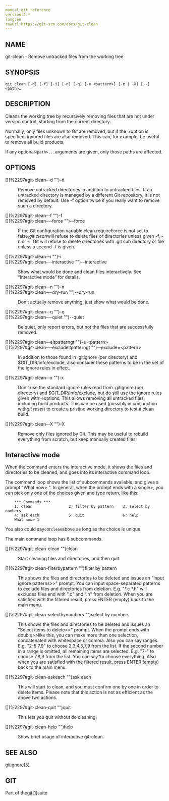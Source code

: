 ```yaml
---
manual:git reference
version:2.*
lang:en
rawUrl:https://git-scm.com/docs/git-clean
---
```



## [](%2297#_name "")NAME<a name="_name"></a>


git-clean - Remove untracked files from the working tree





## [](%2297#_synopsis "")SYNOPSIS<a name="_synopsis"></a>

```
git clean [-d] [-f] [-i] [-n] [-q] [-e <pattern>] [-x | -X] [--] <path>…​
```




## [](%2297#_description "")DESCRIPTION<a name="_description"></a>


Cleans the working tree by recursively removing files that are not under version control, starting from the current directory.




Normally, only files unknown to Git are removed, but if the`-x`option is specified, ignored files are also removed. This can, for example, be useful to remove all build products.




If any optional`<path>...`arguments are given, only those paths are affected.





## [](%2297#_options "")OPTIONS<a name="_options"></a>
<dl><dt id='git-clean--d'>[](%2297#git-clean--d "")-d</dt><dd>

Remove untracked directories in addition to untracked files. If an untracked directory is managed by a different Git repository, it is not removed by default. Use -f option twice if you really want to remove such a directory.

</dd><dt id='git-clean--f'>[](%2297#git-clean--f "")-f</dt><dt id='git-clean---force'>[](%2297#git-clean---force "")--force</dt><dd>

If the Git configuration variable clean.requireForce is not set to false,<em>git clean</em>will refuse to delete files or directories unless given -f, -n or -i. Git will refuse to delete directories with .git sub directory or file unless a second -f is given.

</dd><dt id='git-clean--i'>[](%2297#git-clean--i "")-i</dt><dt id='git-clean---interactive'>[](%2297#git-clean---interactive "")--interactive</dt><dd>

Show what would be done and clean files interactively. See “Interactive mode” for details.

</dd><dt id='git-clean--n'>[](%2297#git-clean--n "")-n</dt><dt id='git-clean---dry-run'>[](%2297#git-clean---dry-run "")--dry-run</dt><dd>

Don’t actually remove anything, just show what would be done.

</dd><dt id='git-clean--q'>[](%2297#git-clean--q "")-q</dt><dt id='git-clean---quiet'>[](%2297#git-clean---quiet "")--quiet</dt><dd>

Be quiet, only report errors, but not the files that are successfully removed.

</dd><dt id='git-clean--eltpatterngt'>[](%2297#git-clean--eltpatterngt "")-e &lt;pattern&gt;</dt><dt id='git-clean---excludeltpatterngt'>[](%2297#git-clean---excludeltpatterngt "")--exclude=&lt;pattern&gt;</dt><dd>

In addition to those found in .gitignore (per directory) and $GIT_DIR/info/exclude, also consider these patterns to be in the set of the ignore rules in effect.

</dd><dt id='git-clean--x'>[](%2297#git-clean--x "")-x</dt><dd>

Don’t use the standard ignore rules read from .gitignore (per directory) and $GIT_DIR/info/exclude, but do still use the ignore rules given with`-e`options. This allows removing all untracked files, including build products. This can be used (possibly in conjunction with<em>git reset</em>) to create a pristine working directory to test a clean build.

</dd><dt id='git-clean--X'>[](%2297#git-clean--X "")-X</dt><dd>

Remove only files ignored by Git. This may be useful to rebuild everything from scratch, but keep manually created files.

</dd></dl>



## [](%2297#_interactive_mode "")Interactive mode<a name="_interactive_mode"></a>


When the command enters the interactive mode, it shows the files and directories to be cleaned, and goes into its interactive command loop.




The command loop shows the list of subcommands available, and gives a prompt &quot;What now&gt; &quot;. In general, when the prompt ends with a single<em>&gt;</em>, you can pick only one of the choices given and type return, like this:



```
    *** Commands ***
	1: clean                2: filter by pattern    3: select by numbers
	4: ask each             5: quit                 6: help
    What now> 1
```




You also could say`c`or`clean`above as long as the choice is unique.




The main command loop has 6 subcommands.


<dl><dt id='git-clean-clean'>[](%2297#git-clean-clean "")clean</dt><dd>

Start cleaning files and directories, and then quit.

</dd><dt id='git-clean-filterbypattern'>[](%2297#git-clean-filterbypattern "")filter by pattern</dt><dd>

This shows the files and directories to be deleted and issues an &quot;Input ignore patterns&gt;&gt;&quot; prompt. You can input space-separated patterns to exclude files and directories from deletion. E.g. &quot;*.c *.h&quot; will excludes files end with &quot;.c&quot; and &quot;.h&quot; from deletion. When you are satisfied with the filtered result, press ENTER (empty) back to the main menu.

</dd><dt id='git-clean-selectbynumbers'>[](%2297#git-clean-selectbynumbers "")select by numbers</dt><dd>

This shows the files and directories to be deleted and issues an &quot;Select items to delete&gt;&gt;&quot; prompt. When the prompt ends with double<em>&gt;&gt;</em>like this, you can make more than one selection, concatenated with whitespace or comma. Also you can say ranges. E.g. &quot;2-5 7,9&quot; to choose 2,3,4,5,7,9 from the list. If the second number in a range is omitted, all remaining items are selected. E.g. &quot;7-&quot; to choose 7,8,9 from the list. You can say<em>*</em>to choose everything. Also when you are satisfied with the filtered result, press ENTER (empty) back to the main menu.

</dd><dt id='git-clean-askeach'>[](%2297#git-clean-askeach "")ask each</dt><dd>

This will start to clean, and you must confirm one by one in order to delete items. Please note that this action is not as efficient as the above two actions.

</dd><dt id='git-clean-quit'>[](%2297#git-clean-quit "")quit</dt><dd>

This lets you quit without do cleaning.

</dd><dt id='git-clean-help'>[](%2297#git-clean-help "")help</dt><dd>

Show brief usage of interactive git-clean.

</dd></dl>



## [](%2297#_see_also "")SEE ALSO<a name="_see_also"></a>


[gitignore[5]](%2286    "")





## [](%2297#_git "")GIT<a name="_git"></a>


Part of the[git[1]](%2248    "")suite





